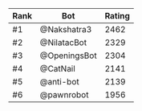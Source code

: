 Rank|Bot|Rating
---|---|---
#1|@Nakshatra3|2462
#2|@NilatacBot|2329
#3|@OpeningsBot|2304
#4|@CatNail|2141
#5|@anti-bot|2139
#6|@pawnrobot|1956

